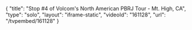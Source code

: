 {
    "title": "Stop #4 of Volcom's North American PBRJ Tour - Mt. High, CA",
    "type": "solo",
    "layout": "iframe-static",
    "videoId": "161128",
    "url": "\/tvpembed\/161128"
}
